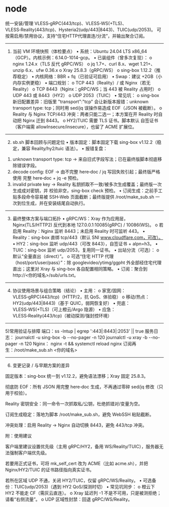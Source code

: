 # node
统一安装/管理 VLESS‑gRPC(443/tcp)、VLESS‑WS(+TLS)、VLESS‑Reality(443/tcp)、Hysteria2(udp/443|8443)、TUIC(udp/2053)。
可按需启用/禁用协议，支持“住宅HTTP代理直连/分流”，并输出聚合订阅。
________________________________________
1) 当前 VM 环境快照（体检要点）
•	系统：Ubuntu 24.04 LTS x86_64（GCP）。内核示例：6.14.0-1014-gcp。
•	已装组件（曾多次复现）：
o	nginx 1.24.x（TLS 反代 gRPC/WS）
o	jq 1.7+、curl 8.x、wget 1.21+、unzip 6.x、ufw 0.36.x
o	Xray 25.8.3（gRPC/WS）
o	sing-box 1.12.2（推荐稳定）
•	内核网络：BBR + fq（已验证可启用）
•	Swap：建议 +2GB（小内存实例更稳）
•	端口规划：
o	TCP 443（Reality）/ 或 Nginx（若无 Reality）
o	TCP 8443（Nginx：gRPC/WS；当 443 被 Reality 占用时）
o	UDP 443 或 8443（HY2）
o	UDP 2053（TUIC）
•	常见坑：
o	sing-box 新旧配置差异：旧版里 "transport":"tcp" 会让新版本报错：unknown transport type: tcp；同时用 sed/jq 误操作易造成 EOF（JSON 被截断）。
o	Reality 与 Nginx TCP/443 冲突：两者只能二选一；本方案在开 Reality 时自动把 Nginx 迁到 8443。
o	HY2/TUIC 需要 TLS 证书。脚本默认 自签证书（客户端需 allowInsecure/insecure），也留了 ACME 扩展位。
________________________________________
2) sb.sh 脚本回顾与问题定位
•	版本固定：脚本固定下载 sing-box v1.12.2（稳定，兼容 Reality/hy2/tuic 语法）。
•	报错复盘：
1.	unknown transport type: tcp → 来自旧式字段写法；已在最终版脚本彻底移除错误字段。
2.	decode config: EOF → 由不完整 here‑doc / jq 写回失败引起；最终版严格使用 完整 here‑doc + jq -e 预检。
3.	invalid private key → Reality 私钥抓取不一致/被多次生成覆盖；最终版一次生成成对密钥，并 校验非空，sing-box check 预检。
•	订阅生成：之前手工贴多段命令容易被 SSH‑Web 页面截断；最终版提供 /root/make_sub.sh 一次到位生成，并在安装结尾自动执行。
________________________________________
3) 最终整体方案与端口拓扑
•	gRPC/WS：Xray 作为应用层，Nginx(TLS/HTTP2) 反代到本地 127.0.0.1:10085(gRPC) / 10086(WS)。
o	若启用 Reality：Nginx 监听 8443；未启用 Reality 时可监听 443。
•	Reality：sing-box 直绑 tcp/443（默认 SNI www.cloudflare.com，可改）。
•	HY2：sing-box 监听 udp/443（可改 8443），自签证书 + alpn=h3。
•	TUIC：sing-box 监听 udp/2053，复用同一证书。
•	出站分流（可选）：
o	默认“全量直出（direct）”。
o	可选“住宅 HTTP 代理（host/port/user/pass）”：除 googlevideo/ytimg/ggpht 外全部经住宅代理直出；这里对 Xray 与 sing-box 各自配置相同策略。
•	订阅：聚合到 http://<你的域名>/sub/urls.txt。
________________________________________
4) 协议使用场景与组合策略（结论）
•	主用：
o	家宽/固网：VLESS‑gRPC(443/tcp)（HTTP/2，抗 QoS、体验稳）
o	移动/热点：HY2(udp/443|8443)（基于 QUIC，弱网恢复好）
•	兜底：VLESS‑WS(+TLS)（可上橙云/Argo 隐源）
•	应急：VLESS‑Reality(443/tcp)（被动探测/强封控环境）
________________________________________
5)常用验证与排障
端口：ss -lntup | egrep ':443|:8443|:2053' || true
服务日志：
journalctl -u sing-box -b --no-pager -n 120
journalctl -u xray     -b --no-pager -n 120
Nginx：
nginx -t && systemctl reload nginx
订阅再生：/root/make_sub.sh <你的域名>
________________________________________
6) 变更记录 / 与早期方案的差异

固定版本：sing-box 统一到 v1.12.2，避免语法漂移；Xray 固定 25.8.3。

彻底防 EOF：所有 JSON 用完整 here‑doc 生成，不再通过零碎 sed/jq 修改（只用于校验）。

Reality 密钥安全：同一命令一次抓取私/公钥，杜绝抓错对/变量为空。

订阅生成稳定：落地为脚本 /root/make_sub.sh，避免 WebSSH 粘贴截断。

冲突处理：启用 Reality → Nginx 自动切换 8443，避免 443/tcp 冲突。

附：使用建议

客户端里建议设置优先级（主用 gRPC/HY2，备用 WS/Reality/TUIC），服务器无法强制客户端优先级。

若要用正式证书，可将 mk_self_cert 改为 ACME（比如 acme.sh），并把 Nginx/HY2/TUIC 的证书路径指向真实证书。

若所在区域 UDP 不通，关闭 HY2/TUIC，仅留 gRPC/WS/Reality。
•	可选备份：TUIC(udp/2053)（遇到 HY2 QoS/探测时切）
•	常见坑同步：
o	橙云下 HY2 不能走 CF（需灰云直连）。
o	Xray 延迟列 -1 不是不可用，只是被测拒绝；请看“右侧流量”。
o	UDP 区域性封禁：回退 gRPC/WS/Reality。
